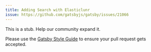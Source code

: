```yaml
---
title: Adding Search with Elasticlunr
issue: https://github.com/gatsbyjs/gatsby/issues/21066
---
```


This is a stub. Help our community expand it.

Please use the [Gatsby Style Guide](/contributing/gatsby-style-guide/) to ensure your
pull request gets accepted.
